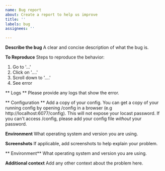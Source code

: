 ```yaml
---
name: Bug report
about: Create a report to help us improve
title: ''
labels: bug
assignees: ''

---
```


**Describe the bug**
A clear and concise description of what the bug is.

**To Reproduce**
Steps to reproduce the behavior:
1. Go to '...'
2. Click on '....'
3. Scroll down to '....'
4. See error

** Logs **
Please provide any logs that show the error.

** Configuration **
Add a copy of your config. You can get a copy of your running config by opening /config in a browser (e.g http://localhost:6077/config). This will not expose your locast password. If you can't access /config, please add your config file *without* your password.

**Environment**
What operating system and version you are using.

**Screenshots**
If applicable, add screenshots to help explain your problem.

** Environment**
What operating system and version you are using.

**Additional context**
Add any other context about the problem here.
